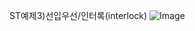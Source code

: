 ST예제3)선입우선/인터록(interlock)
![Image](https://github.com/user-attachments/assets/c3c5cf6d-cb03-483e-973c-3fa7b503b7d4)
